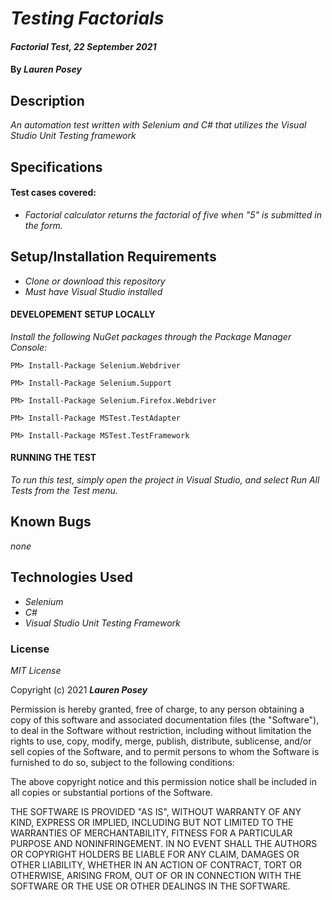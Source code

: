 # _Testing Factorials_

#### _Factorial Test, 22 September 2021_

#### By _**Lauren Posey**_

## Description

_An automation test written with Selenium and C# that utilizes the Visual Studio Unit Testing framework_

## Specifications
#### Test cases covered:
* _Factorial calculator returns the factorial of five when "5" is submitted in the form._

## Setup/Installation Requirements

* _Clone or download this repository_
* _Must have Visual Studio installed_

#### DEVELOPEMENT SETUP LOCALLY

_Install the following NuGet packages through the Package Manager Console:_

```
PM> Install-Package Selenium.Webdriver
```

```
PM> Install-Package Selenium.Support
```

```
PM> Install-Package Selenium.Firefox.Webdriver
```

```
PM> Install-Package MSTest.TestAdapter
```

```
PM> Install-Package MSTest.TestFramework
```

#### RUNNING THE TEST

_To run this test, simply open the project in Visual Studio, and select Run All Tests from the Test menu._

## Known Bugs

_none_

## Technologies Used

* _Selenium_
* _C#_
* _Visual Studio Unit Testing Framework_

### License

*MIT License*

Copyright (c) 2021 **_Lauren Posey_**

Permission is hereby granted, free of charge, to any person obtaining a copy of this software and associated documentation files (the "Software"), to deal in the Software without restriction, including without limitation the rights to use, copy, modify, merge, publish, distribute, sublicense, and/or sell copies of the Software, and to permit persons to whom the Software is furnished to do so, subject to the following conditions:

The above copyright notice and this permission notice shall be included in all copies or substantial portions of the Software.

THE SOFTWARE IS PROVIDED "AS IS", WITHOUT WARRANTY OF ANY KIND, EXPRESS OR IMPLIED, INCLUDING BUT NOT LIMITED TO THE WARRANTIES OF MERCHANTABILITY, FITNESS FOR A PARTICULAR PURPOSE AND NONINFRINGEMENT. IN NO EVENT SHALL THE AUTHORS OR COPYRIGHT HOLDERS BE LIABLE FOR ANY CLAIM, DAMAGES OR OTHER LIABILITY, WHETHER IN AN ACTION OF CONTRACT, TORT OR OTHERWISE, ARISING FROM, OUT OF OR IN CONNECTION WITH THE SOFTWARE OR THE USE OR OTHER DEALINGS IN THE SOFTWARE.

